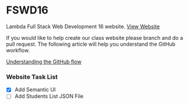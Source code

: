 # FSWD16

Lambda Full Stack Web Development 16 website.
[View Website](https://awesome-volhard-64be73.netlify.com/)

If you would like to help create our class website please branch and do a pull request. The following article will help you understand the GitHub workflow.

[Understanding the GitHub flow](https://guides.github.com/introduction/flow/)




### Website Task List

- [x] Add Semantic UI
- [ ] Add Students List JSON File
